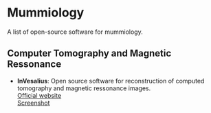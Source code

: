 # Mummiology

A list of open-source software for mummiology.

## Computer Tomography and Magnetic Ressonance

- **InVesalius**: Open source software for reconstruction of computed tomography and magnetic ressonance images. <br>
  [Official website](https://invesalius.github.io/)
  <br>
  [Screenshot](.././images/invesalius_similaun_mummy_extracting_bones_arc-team.png)
